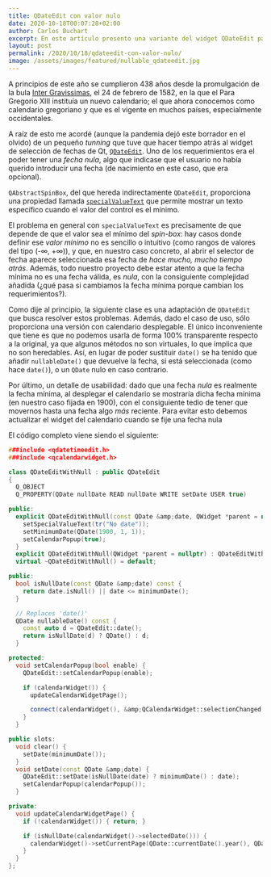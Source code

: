 ```yaml
---
title: QDateEdit con valor nulo
date: 2020-10-18T00:07:28+02:00
author: Carlos Buchart
excerpt: En este artículo presento una variante del widget QDateEdit para trabajar con fechas nulas.
layout: post
permalink: /2020/10/18/qdateedit-con-valor-nulo/
image: /assets/images/featured/nullable_qdateedit.jpg
---
```

A principios de este año se cumplieron 438 años desde la promulgación de la bula [Inter Gravissimas](https://es.wikipedia.org/wiki/Inter_Gravissimas), el 24 de febrero de 1582, en la que el Para Gregorio XIII instituía un nuevo calendario; el que ahora conocemos como calendario gregoriano y que es el vigente en muchos países, especialmente occidentales.

A raíz de esto me acordé (aunque la pandemia dejó este borrador en el olvido) de un pequeño _tunning_ que tuve que hacer tiempo atrás al widget de selección de fechas de Qt, [`QDateEdit`](https://doc.qt.io/qt-5/qdateedit.html). Uno de los requerimientos era el poder tener una _fecha nula_, algo que indicase que el usuario no había querido introducir una fecha (de nacimiento en este caso, que era opcional).

`QAbstractSpinBox`, del que hereda indirectamente `QDateEdit`, proporciona una propiedad llamada [`specialValueText`](https://doc.qt.io/qt-5/qabstractspinbox.html#specialValueText-prop) que permite mostrar un texto específico cuando el valor del control es el mínimo.

El problema en general con `specialValueText` es precisamente de que depende de que el valor sea el mínimo del _spin-box_: hay casos donde definir ese _valor mínimo_ no es sencillo o intuitivo (como rangos de valores del tipo (-∞, +∞)), y que, en nuestro caso concreto, al abrir el selector de fecha aparece seleccionada esa fecha de _hace mucho, mucho tiempo atrás_. Además, todo nuestro proyecto debe estar atento a que la fecha mínima no es una fecha válida, es _nula_, con la consiguiente complejidad añadida (¿qué pasa si cambiamos la fecha mínima porque cambian los requerimientos?).

Como dije al principio, la siguiente clase es una adaptación de `QDateEdit` que busca resolver estos problemas. Además, dado el caso de uso, sólo proporciona una versión con calendario desplegable. El único inconveniente que tiene es que no podemos usarla de forma 100% transparente respecto a la original, ya que algunos métodos no son virtuales, lo que implica que no son heredables. Así, en lugar de poder sustituir `date()` se ha tenido que añadir `nullableDate()` que devuelve la fecha, si está seleccionada (como hace `date()`), o un `QDate` nulo en caso contrario.

Por último, un detalle de usabilidad: dado que una fecha _nula_ es realmente la fecha mínima, al desplegar el calendario se mostraría dicha fecha mínima (en nuestro caso fijada en 1900), con el consiguiente tedio de tener que movernos hasta una fecha algo _más_ reciente. Para evitar esto debemos actualizar el widget del calendario cuando se fije una fecha nula

El código completo viene siendo el siguiente:

```cpp
###include <qdatetimeedit.h>
###include <qcalendarwidget.h>

class QDateEditWithNull : public QDateEdit
{
  Q_OBJECT
  Q_PROPERTY(QDate nullDate READ nullDate WRITE setDate USER true)

public:
  explicit QDateEditWithNull(const QDate &amp;date, QWidget *parent = nullptr) : QDateEdit(date, parent) {
    setSpecialValueText(tr("No date"));
    setMinimumDate(QDate(1900, 1, 1));
    setCalendarPopup(true);
  }
  explicit QDateEditWithNull(QWidget *parent = nullptr) : QDateEditWithNull({}, parent) {}
  virtual ~QDateEditWithNull() = default;

public:
  bool isNullDate(const QDate &amp;date) const {
    return date.isNull() || date <= minimumDate();
  }

  // Replaces 'date()'
  QDate nullableDate() const {
    const auto d = QDateEdit::date();
    return isNullDate(d) ? QDate() : d;
  }

protected:
  void setCalendarPopup(bool enable) {
    QDateEdit::setCalendarPopup(enable);

    if (calendarWidget()) {
      updateCalendarWidgetPage();

      connect(calendarWidget(), &amp;QCalendarWidget::selectionChanged, [=]() { updateCalendarWidgetPage(); });
    }
  }

public slots:
  void clear() {
    setDate(minimumDate());
  }
  void setDate(const QDate &amp;date) {
    QDateEdit::setDate(isNullDate(date) ? minimumDate() : date);
    setCalendarPopup(calendarPopup());
  }

private:
  void updateCalendarWidgetPage() {
    if (!calendarWidget()) { return; }

    if (isNullDate(calendarWidget()->selectedDate())) {
      calendarWidget()->setCurrentPage(QDate::currentDate().year(), QDate::currentDate().month());
    }
  }
};
```